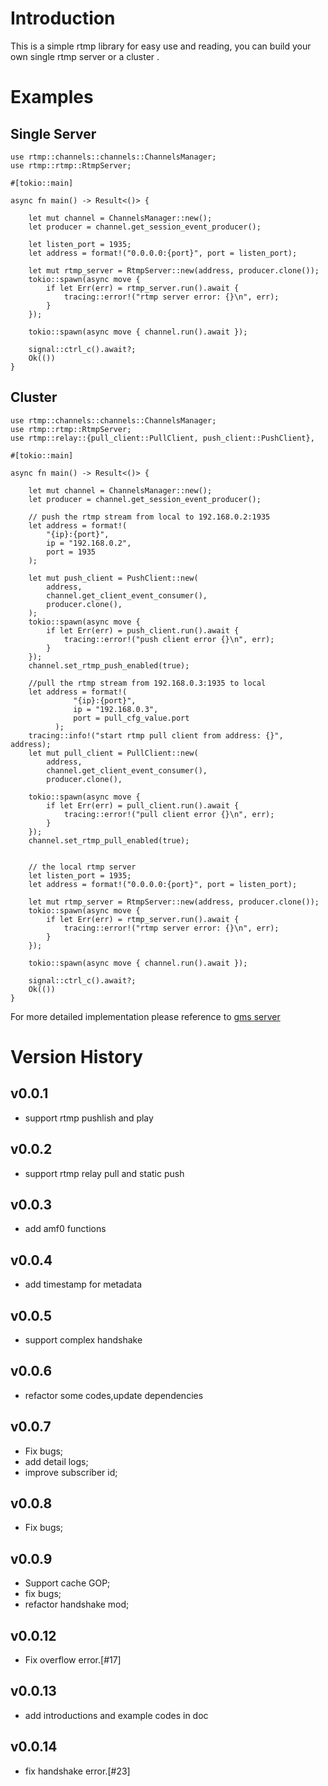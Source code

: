 # Introduction

This is a simple rtmp library for easy use and reading, you can build your own single rtmp server or a cluster .

# Examples

## Single Server

    use rtmp::channels::channels::ChannelsManager;
    use rtmp::rtmp::RtmpServer;

    #[tokio::main]

    async fn main() -> Result<()> {

        let mut channel = ChannelsManager::new();
        let producer = channel.get_session_event_producer();

        let listen_port = 1935;
        let address = format!("0.0.0.0:{port}", port = listen_port);

        let mut rtmp_server = RtmpServer::new(address, producer.clone());
        tokio::spawn(async move {
            if let Err(err) = rtmp_server.run().await {
                tracing::error!("rtmp server error: {}\n", err);
            }
        });

        tokio::spawn(async move { channel.run().await });

        signal::ctrl_c().await?;
        Ok(())
    }

## Cluster

    use rtmp::channels::channels::ChannelsManager;
    use rtmp::rtmp::RtmpServer;
    use rtmp::relay::{pull_client::PullClient, push_client::PushClient},

    #[tokio::main]

    async fn main() -> Result<()> {

        let mut channel = ChannelsManager::new();
        let producer = channel.get_session_event_producer();

        // push the rtmp stream from local to 192.168.0.2:1935
        let address = format!(
            "{ip}:{port}",
            ip = "192.168.0.2",
            port = 1935
        );

        let mut push_client = PushClient::new(
            address,
            channel.get_client_event_consumer(),
            producer.clone(),
        );
        tokio::spawn(async move {
            if let Err(err) = push_client.run().await {
                tracing::error!("push client error {}\n", err);
            }
        });
        channel.set_rtmp_push_enabled(true);

        //pull the rtmp stream from 192.168.0.3:1935 to local
        let address = format!(
                  "{ip}:{port}",
                  ip = "192.168.0.3",
                  port = pull_cfg_value.port
              );
        tracing::info!("start rtmp pull client from address: {}", address);
        let mut pull_client = PullClient::new(
            address,
            channel.get_client_event_consumer(),
            producer.clone(),

        tokio::spawn(async move {
            if let Err(err) = pull_client.run().await {
                tracing::error!("pull client error {}\n", err);
            }
        });
        channel.set_rtmp_pull_enabled(true);


        // the local rtmp server
        let listen_port = 1935;
        let address = format!("0.0.0.0:{port}", port = listen_port);

        let mut rtmp_server = RtmpServer::new(address, producer.clone());
        tokio::spawn(async move {
            if let Err(err) = rtmp_server.run().await {
                tracing::error!("rtmp server error: {}\n", err);
            }
        });

        tokio::spawn(async move { channel.run().await });

        signal::ctrl_c().await?;
        Ok(())
    }

For more detailed implementation please reference to [gms server](https://github.com/guaclive/gms/blob/master/application/gms/src/main.rs)

# Version History

## v0.0.1

- support rtmp pushlish and play

## v0.0.2

- support rtmp relay pull and static push

## v0.0.3

- add amf0 functions

## v0.0.4

- add timestamp for metadata

## v0.0.5

- support complex handshake

## v0.0.6

- refactor some codes,update dependencies

## v0.0.7

- Fix bugs;
- add detail logs;
- improve subscriber id;

## v0.0.8

- Fix bugs;

## v0.0.9

- Support cache GOP;
- fix bugs;
- refactor handshake mod;

## v0.0.12

- Fix overflow error.[#17]

## v0.0.13

- add introductions and example codes in doc

## v0.0.14

- fix handshake error.[#23]
